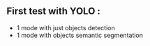 ## First test with YOLO :

- 1 mode with just objects detection
- 1 mode with objects semantic segmentation